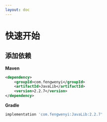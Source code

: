 ```yaml
---
layout: doc
---
```


# 快速开始

## 添加依赖

**Maven**

```xml
<dependency>
    <groupId>com.fengwenyi</groupId>
    <artifactId>JavaLib</artifactId>
    <version>2.2.7</version>
</dependency>
```

**Gradle**

```groovy
implementation 'com.fengwenyi:JavaLib:2.2.7'
```